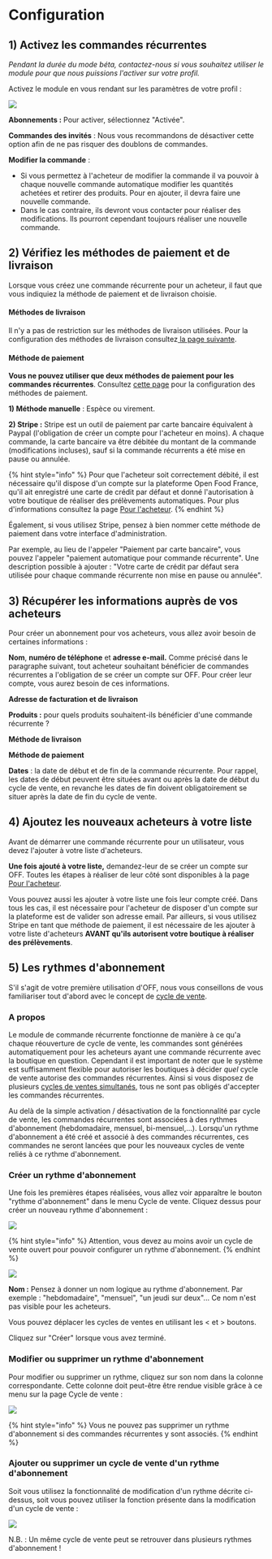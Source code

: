 # Configuration

## 1\) Activez les commandes récurrentes <a id="1-enable-subscriptions"></a>

_Pendant la durée du mode béta, contactez-nous si vous souhaitez utiliser le module pour que nous puissions l'activer sur votre profil._

Activez le module en vous rendant sur les paramètres de votre profil :

![](../../.gitbook/assets/image%20%2884%29.png)

**Abonnements :** Pour activer, sélectionnez "Activée".

**Commandes des invités** : Nous vous recommandons de désactiver cette option afin de ne pas risquer des doublons de commandes.

**Modifier la commande** : 

* Si vous permettez à l'acheteur de modifier la commande il va pouvoir à chaque nouvelle commande automatique modifier les quantités achetées et retirer des produits. Pour en ajouter, il devra faire une nouvelle commande.
* Dans le cas contraire, ils devront vous contacter pour réaliser des modifications. Ils pourront cependant toujours réaliser une nouvelle commande.

## 2\) Vérifiez les méthodes de paiement et de livraison <a id="2-make-sure-you-have-shipping-and-payment-methods-setup"></a>

Lorsque vous créez une commande récurrente pour un acheteur, il faut que vous indiquiez la méthode de paiement et de livraison choisie.

#### **Méthodes de livraison** <a id="shipping-methods"></a>

Il n'y a pas de restriction sur les méthodes de livraison utilisées. Pour la configuration des méthodes de livraison consultez[ la page suivante](../mise-en-place-dune-boutique/types-de-livraisons.md). 

#### **Méthode de paiement** <a id="payment-methods"></a>

**Vous ne pouvez utiliser que deux méthodes de paiement pour les commandes récurrentes**. Consultez [cette page](configuration.md#payment-methods) pour la configuration des méthodes de paiement.

**1\) Méthode manuelle** : Espèce ou virement.

**2\) Stripe :** Stripe est un outil de paiement par carte bancaire équivalent à Paypal \(l'obligation de créer un compte pour l'acheteur en moins\). A chaque commande, la carte bancaire va être débitée du montant de la commande \(modifications incluses\), sauf si la commande récurrents a été mise en pause ou annulée.

{% hint style="info" %}
Pour que l'acheteur soit correctement débité, il est nécessaire qu'il dispose d'un compte sur la plateforme Open Food France, qu'il ait enregistré une carte de crédit par défaut et donné l'autorisation à votre boutique de réaliser des prélèvements automatiques. Pour plus d'informations consultez la page [Pour l'acheteur](pour-lacheteur.md).
{% endhint %}

Également, si vous utilisez Stripe, pensez à bien nommer cette méthode de paiement dans votre interface d'administration.

Par exemple, au lieu de l'appeler "Paiement par carte bancaire", vous pouvez l'appeler "paiement automatique pour commande récurrente". Une description possible à ajouter : "Votre carte de crédit par défaut sera utilisée pour chaque commande récurrente non mise en pause ou annulée".

## 3\) Récupérer les informations auprès de vos acheteurs <a id="3-gather-information-from-your-customers"></a>

Pour créer un abonnement pour vos acheteurs, vous allez avoir besoin de certaines informations :

**Nom**, **numéro de téléphone** et **adresse e-mail.** Comme précisé dans le paragraphe suivant, tout acheteur souhaitant bénéficier de commandes récurrentes a l'obligation de se créer un compte sur OFF. Pour créer leur compte, vous aurez besoin de ces informations.

**Adresse de facturation et de livraison**

**Produits :** pour quels produits souhaitent-ils bénéficier d'une commande récurrente ?

**Méthode de livraison** 

**Méthode de paiement** 

**Dates** : la date de début et de fin de la commande récurrente. Pour rappel, les dates de début peuvent être situées avant ou après la date de début du cycle de vente, en revanche les dates de fin doivent obligatoirement se situer après la date de fin du cycle de vente.

## 4\) Ajoutez les nouveaux acheteurs à votre liste <a id="4-add-your-subscribers-to-your-customer-list"></a>

Avant de démarrer une commande récurrente pour un utilisateur, vous devez l'ajouter à votre liste d'acheteurs. 

**Une fois ajouté à votre liste,** demandez-leur de se créer un compte sur OFF. Toutes les étapes à réaliser de leur côté sont disponibles à la page [Pour l'acheteur](pour-lacheteur.md).

Vous pouvez aussi les ajouter à votre liste une fois leur compte créé. Dans tous les cas, il est nécessaire pour l'acheteur de disposer d'un compte sur la plateforme est de valider son adresse email. Par ailleurs, si vous utilisez Stripe en tant que méthode de paiement, il est nécessaire de les ajouter à votre liste d'acheteurs **AVANT qu'ils autorisent votre boutique à réaliser des prélèvements**.

## 5\) Les rythmes d'abonnement <a id="5-schedules"></a>

S'il s'agit de votre première utilisation d'OFF, nous vous conseillons de vous familiariser tout d'abord avec le concept de [cycle de vente](../mise-en-place-dune-boutique/cycle-de-vente-pour-les-hub.md).

### A propos <a id="about-schedules"></a>

Le module de commande récurrente fonctionne de manière à ce qu'a chaque réouverture de cycle de vente, les commandes sont générées automatiquement pour les acheteurs ayant une commande récurrente avec la boutique en question. Cependant il est important de noter que le système est suffisamment flexible pour autoriser les boutiques à décider _quel_ cycle de vente autorise des commandes récurrentes. Ainsi si vous disposez de plusieurs [cycles de ventes simultanés](../mise-en-place-dune-boutique/opening-more-than-one-order-cycle.md), tous ne sont pas obligés d'accepter les commandes récurrentes.

Au delà de la simple activation / désactivation de la fonctionnalité par cycle de vente, les commandes récurrentes sont associées à des rythmes d'abonnement \(hebdomadaire, mensuel, bi-mensuel,...\). Lorsqu'un rythme d'abonnement a été créé et associé à des commandes récurrentes, ces commandes ne seront lancées que pour les nouveaux cycles de vente reliés à ce rythme d'abonnement.

### Créer un rythme d'abonnement <a id="create-a-schedule"></a>

Une fois les premières étapes réalisées, vous allez voir apparaître le bouton "rythme d'abonnement" dans le menu Cycle de vente. Cliquez dessus pour créer un nouveau rythme d'abonnement :

![](../../.gitbook/assets/image%20%2820%29.png)

{% hint style="info" %}
Attention, vous devez au moins avoir un cycle de vente ouvert pour pouvoir configurer un rythme d'abonnement.
{% endhint %}

![](../../.gitbook/assets/image%20%2852%29.png)

**Nom :** Pensez à donner un nom logique au rythme d'abonnement. Par exemple : "hebdomadaire", "mensuel", "un jeudi sur deux"... Ce nom n'est pas visible pour les acheteurs.

Vous pouvez déplacer les cycles de ventes en utilisant les &lt; et &gt; boutons.

Cliquez sur "Créer" lorsque vous avez terminé.

### Modifier ou supprimer un rythme d'abonnement <a id="edit-or-delete-a-schedule"></a>

Pour modifier ou supprimer un rythme, cliquez sur son nom dans la colonne correspondante. Cette colonne doit peut-être être rendue visible grâce à ce menu sur la page Cycle de vente :

![](../../.gitbook/assets/image%20%28101%29.png)

{% hint style="info" %}
Vous ne pouvez pas supprimer un rythme d'abonnement si des commandes récurrentes y sont associés.
{% endhint %}

### Ajouter ou supprimer un cycle de vente d'un rythme d'abonnement <a id="adding-or-removing-order-cycles-from-schedules"></a>

Soit vous utilisez la fonctionnalité de modification d'un rythme décrite ci-dessus, soit vous pouvez utiliser la fonction présente dans la modification d'un cycle de vente :

![](../../.gitbook/assets/image%20%2823%29.png)

N.B. : Un même cycle de vente peut se retrouver dans plusieurs rythmes d'abonnement !

